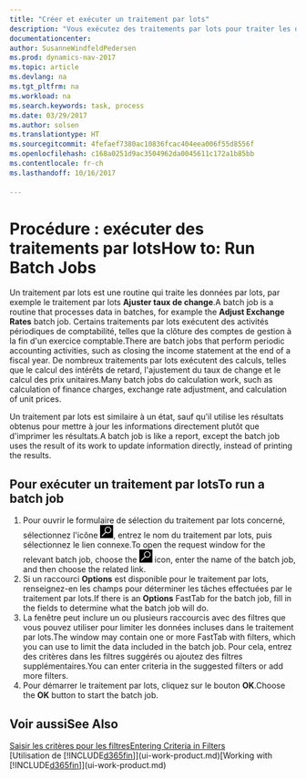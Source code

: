 ```yaml
---
title: "Créer et exécuter un traitement par lots"
description: "Vous exécutez des traitements par lots pour traiter les données et mettre à jour les informations, par exemple, pour élaborer des activités périodiques de comptabilité, ou effectuer des calculs."
documentationcenter: 
author: SusanneWindfeldPedersen
ms.prod: dynamics-nav-2017
ms.topic: article
ms.devlang: na
ms.tgt_pltfrm: na
ms.workload: na
ms.search.keywords: task, process
ms.date: 03/29/2017
ms.author: solsen
ms.translationtype: HT
ms.sourcegitcommit: 4fefaef7380ac10836fcac404eea006f55d8556f
ms.openlocfilehash: c168a0251d9ac3504962da0045611c172a1b85bb
ms.contentlocale: fr-ch
ms.lasthandoff: 10/16/2017

---
```

# <a name="how-to-run-batch-jobs"></a><span data-ttu-id="37936-103">Procédure : exécuter des traitements par lots</span><span class="sxs-lookup"><span data-stu-id="37936-103">How to: Run Batch Jobs</span></span>
<span data-ttu-id="37936-104">Un traitement par lots est une routine qui traite les données par lots, par exemple le traitement par lots **Ajuster taux de change**.</span><span class="sxs-lookup"><span data-stu-id="37936-104">A batch job is a routine that processes data in batches, for example the **Adjust Exchange Rates** batch job.</span></span> <span data-ttu-id="37936-105">Certains traitements par lots exécutent des activités périodiques de comptabilité, telles que la clôture des comptes de gestion à la fin d'un exercice comptable.</span><span class="sxs-lookup"><span data-stu-id="37936-105">There are batch jobs that perform periodic accounting activities, such as closing the income statement at the end of a fiscal year.</span></span> <span data-ttu-id="37936-106">De nombreux traitements par lots exécutent des calculs, telles que le calcul des intérêts de retard, l'ajustement du taux de change et le calcul des prix unitaires.</span><span class="sxs-lookup"><span data-stu-id="37936-106">Many batch jobs do calculation work, such as calculation of finance charges, exchange rate adjustment, and calculation of unit prices.</span></span>

<span data-ttu-id="37936-107">Un traitement par lots est similaire à un état, sauf qu'il utilise les résultats obtenus pour mettre à jour les informations directement plutôt que d'imprimer les résultats.</span><span class="sxs-lookup"><span data-stu-id="37936-107">A batch job is like a report, except the batch job uses the result of its work to update information directly, instead of printing the results.</span></span>

## <a name="to-run-a-batch-job"></a><span data-ttu-id="37936-108">Pour exécuter un traitement par lots</span><span class="sxs-lookup"><span data-stu-id="37936-108">To run a batch job</span></span>
1. <span data-ttu-id="37936-109">Pour ouvrir le formulaire de sélection du traitement par lots concerné, sélectionnez l'icône ![Page ou état pour la recherche](media/ui-search/search_small.png "Page ou état pour la recherche"), entrez le nom du traitement par lots, puis sélectionnez le lien connexe.</span><span class="sxs-lookup"><span data-stu-id="37936-109">To open the request window for the relevant batch job, choose the ![Search for Page or Report](media/ui-search/search_small.png "Search for Page or Report icon") icon, enter the name of the batch job, and then choose the related link.</span></span>
2. <span data-ttu-id="37936-110">Si un raccourci **Options** est disponible pour le traitement par lots, renseignez-en les champs pour déterminer les tâches effectuées par le traitement par lots.</span><span class="sxs-lookup"><span data-stu-id="37936-110">If there is an **Options** FastTab for the batch job, fill in the fields to determine what the batch job will do.</span></span>
3. <span data-ttu-id="37936-111">La fenêtre peut inclure un ou plusieurs raccourcis avec des filtres que vous pouvez utiliser pour limiter les données incluses dans le traitement par lots.</span><span class="sxs-lookup"><span data-stu-id="37936-111">The window may contain one or more FastTab with filters, which you can use to limit the data included in the batch job.</span></span> <span data-ttu-id="37936-112">Pour cela, entrez des critères dans les filtres suggérés ou ajoutez des filtres supplémentaires.</span><span class="sxs-lookup"><span data-stu-id="37936-112">You can enter criteria in the suggested filters or add more filters.</span></span>
4. <span data-ttu-id="37936-113">Pour démarrer le traitement par lots, cliquez sur le bouton **OK**.</span><span class="sxs-lookup"><span data-stu-id="37936-113">Choose the **OK** button to start the batch job.</span></span>

## <a name="see-also"></a><span data-ttu-id="37936-114">Voir aussi</span><span class="sxs-lookup"><span data-stu-id="37936-114">See Also</span></span>
[<span data-ttu-id="37936-115">Saisir les critères pour les filtres</span><span class="sxs-lookup"><span data-stu-id="37936-115">Entering Criteria in Filters</span></span>](ui-enter-criteria-filters.md)  
<span data-ttu-id="37936-116">[Utilisation de [!INCLUDE[d365fin](includes/d365fin_md.md)]](ui-work-product.md)</span><span class="sxs-lookup"><span data-stu-id="37936-116">[Working with [!INCLUDE[d365fin](includes/d365fin_md.md)]](ui-work-product.md)</span></span>

